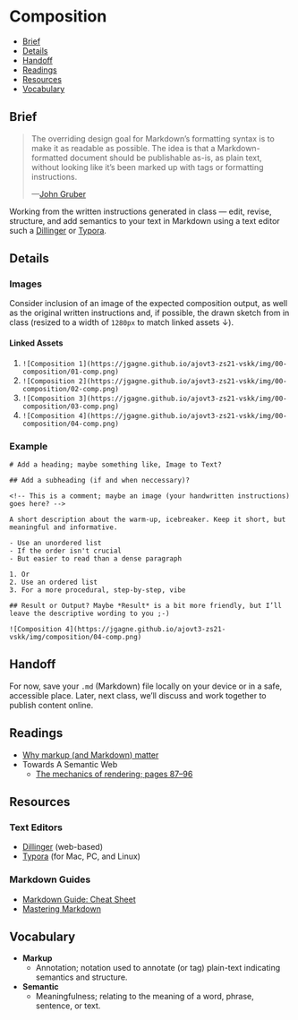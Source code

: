 # Composition

- [Brief](#brief)
- [Details](#details)
- [Handoff](#handoff)
- [Readings](#readings)
- [Resources](#resources)
- [Vocabulary](#vocabulary)

## Brief

> The overriding design goal for Markdown’s formatting syntax is to make it as readable as possible. The idea is that a Markdown-formatted document should be publishable as-is, as plain text, without looking like it’s been marked up with tags or formatting instructions.
>
> —[John Gruber](https://daringfireball.net/projects/markdown/)

Working from the written instructions generated in class — edit, revise, structure, and add semantics to your text in Markdown using a text editor such a [Dillinger](https://dillinger.io) or [Typora](https://typora.io).

## Details

### Images

Consider inclusion of an image of the expected composition output, as well as the original written instructions and, if possible, the drawn sketch from in class (resized to a width of `1280px` to match linked assets ↓).

#### Linked Assets

1. `![Composition 1](https://jgagne.github.io/ajovt3-zs21-vskk/img/00-composition/01-comp.png)`
2. `![Composition 2](https://jgagne.github.io/ajovt3-zs21-vskk/img/00-composition/02-comp.png)`
3. `![Composition 3](https://jgagne.github.io/ajovt3-zs21-vskk/img/00-composition/03-comp.png)`
4. `![Composition 4](https://jgagne.github.io/ajovt3-zs21-vskk/img/00-composition/04-comp.png)`

### Example

```
# Add a heading; maybe something like, Image to Text?

## Add a subheading (if and when neccessary)?

<!-- This is a comment; maybe an image (your handwritten instructions) goes here? -->

A short description about the warm-up, icebreaker. Keep it short, but meaningful and informative.

- Use an unordered list
- If the order isn't crucial
- But easier to read than a dense paragraph

1. Or
2. Use an ordered list
3. For a more procedural, step-by-step, vibe

## Result or Output? Maybe *Result* is a bit more friendly, but I’ll leave the descriptive wording to you ;-)

![Composition 4](https://jgagne.github.io/ajovt3-zs21-vskk/img/composition/04-comp.png)

```

## Handoff

For now, save your `.md` (Markdown) file locally on your device or in a safe, accessible place. Later, next class, we’ll discuss and work together to publish content online.

## Readings

- [Why markup (and Markdown) matter](http://stet.editorially.com/articles/why-markup-and-markdown-matter/)
- Towards A Semantic Web
  - [The mechanics of rendering; pages 87–96](https://www.google.com/books/edition/Towards_A_Semantic_Web/bYRwAgAAQBAJ?hl=en&gbpv=1&dq=markup+and+letterpress&pg=PA87)

## Resources

### Text Editors

- [Dillinger](https://dillinger.io) (web-based)
- [Typora](https://typora.io) (for Mac, PC, and Linux)

### Markdown Guides

- [Markdown Guide: Cheat Sheet](https://www.markdownguide.org/cheat-sheet/)
- [Mastering Markdown](https://guides.github.com/features/mastering-markdown/)

## Vocabulary

- **Markup**
  - Annotation; notation used to annotate (or tag) plain-text indicating semantics and structure.
- **Semantic**
  - Meaningfulness; relating to the meaning of a word, phrase, sentence, or text.
